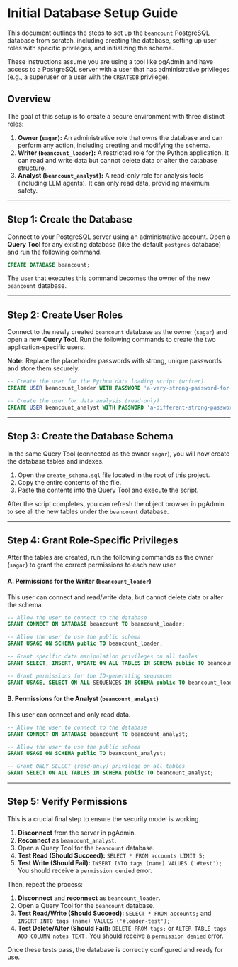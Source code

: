# Initial Database Setup Guide

This document outlines the steps to set up the `beancount` PostgreSQL database from scratch, including creating the database, setting up user roles with specific privileges, and initializing the schema.

These instructions assume you are using a tool like pgAdmin and have access to a PostgreSQL server with a user that has administrative privileges (e.g., a superuser or a user with the `CREATEDB` privilege).

## Overview

The goal of this setup is to create a secure environment with three distinct roles:

1.  **Owner (`sagar`):** An administrative role that owns the database and can perform any action, including creating and modifying the schema.
2.  **Writer (`beancount_loader`):** A restricted role for the Python application. It can read and write data but cannot delete data or alter the database structure.
3.  **Analyst (`beancount_analyst`):** A read-only role for analysis tools (including LLM agents). It can only read data, providing maximum safety.

---

## Step 1: Create the Database

Connect to your PostgreSQL server using an administrative account. Open a **Query Tool** for any existing database (like the default `postgres` database) and run the following command.

```sql
CREATE DATABASE beancount;
```

The user that executes this command becomes the owner of the new `beancount` database.

---

## Step 2: Create User Roles

Connect to the newly created `beancount` database as the owner (`sagar`) and open a new **Query Tool**. Run the following commands to create the two application-specific users. 

**Note:** Replace the placeholder passwords with strong, unique passwords and store them securely.

```sql
-- Create the user for the Python data loading script (writer)
CREATE USER beancount_loader WITH PASSWORD 'a-very-strong-password-for-loader';

-- Create the user for data analysis (read-only)
CREATE USER beancount_analyst WITH PASSWORD 'a-different-strong-password-for-analyst';
```

---

## Step 3: Create the Database Schema

In the same Query Tool (connected as the owner `sagar`), you will now create the database tables and indexes.

1.  Open the `create_schema.sql` file located in the root of this project.
2.  Copy the entire contents of the file.
3.  Paste the contents into the Query Tool and execute the script.

After the script completes, you can refresh the object browser in pgAdmin to see all the new tables under the `beancount` database.

---

## Step 4: Grant Role-Specific Privileges

After the tables are created, run the following commands as the owner (`sagar`) to grant the correct permissions to each new user.

#### A. Permissions for the Writer (`beancount_loader`)

This user can connect and read/write data, but cannot delete data or alter the schema.

```sql
-- Allow the user to connect to the database
GRANT CONNECT ON DATABASE beancount TO beancount_loader;

-- Allow the user to use the public schema
GRANT USAGE ON SCHEMA public TO beancount_loader;

-- Grant specific data manipulation privileges on all tables
GRANT SELECT, INSERT, UPDATE ON ALL TABLES IN SCHEMA public TO beancount_loader;

-- Grant permissions for the ID-generating sequences
GRANT USAGE, SELECT ON ALL SEQUENCES IN SCHEMA public TO beancount_loader;
```

#### B. Permissions for the Analyst (`beancount_analyst`)

This user can connect and only read data.

```sql
-- Allow the user to connect to the database
GRANT CONNECT ON DATABASE beancount TO beancount_analyst;

-- Allow the user to use the public schema
GRANT USAGE ON SCHEMA public TO beancount_analyst;

-- Grant ONLY SELECT (read-only) privilege on all tables
GRANT SELECT ON ALL TABLES IN SCHEMA public TO beancount_analyst;
```

---

## Step 5: Verify Permissions

This is a crucial final step to ensure the security model is working.

1.  **Disconnect** from the server in pgAdmin.
2.  **Reconnect** as `beancount_analyst`.
3.  Open a Query Tool for the `beancount` database.
4.  **Test Read (Should Succeed):** `SELECT * FROM accounts LIMIT 5;`
5.  **Test Write (Should Fail):** `INSERT INTO tags (name) VALUES ('#test');` You should receive a `permission denied` error.

Then, repeat the process:

1.  **Disconnect** and **reconnect** as `beancount_loader`.
2.  Open a Query Tool for the `beancount` database.
3.  **Test Read/Write (Should Succeed):** `SELECT * FROM accounts;` and `INSERT INTO tags (name) VALUES ('#loader-test');`
4.  **Test Delete/Alter (Should Fail):** `DELETE FROM tags;` or `ALTER TABLE tags ADD COLUMN notes TEXT;` You should receive a `permission denied` error.

Once these tests pass, the database is correctly configured and ready for use.
